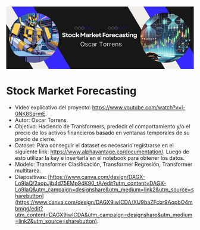 ![Banner](banner.png)
# Stock Market Forecasting
- Video explicativo del proyecto: https://www.youtube.com/watch?v=j-0NK8SqrmE.
- Autor: Oscar Torrens.
- Objetivo: Haciendo de Transformers, predecir el comportamiento y/o el precio de los activos financieros basado en ventanas temporales de su precio de cierre.
- Dataset: Para conseguir el dataset es necesario registrarse en el siguiente link: https://www.alphavantage.co/documentation/. Luego de esto utilizar la key e insertarla en el notebook para obtener los datos.
- Modelo: Transformer Clasificación, Transformer Regresión, Transformer multitarea.
- Diapositivas: [https://www.canva.com/design/DAGX-Lo9IaQ/2aopJjb4d75EMp94K90_tA/edit?utm_content=DAGX-Lo9IaQ&utm_campaign=designshare&utm_medium=link2&utm_source=sharebutton](https://www.canva.com/design/DAGX9iwICDA/XU9baZFcbr9AopbO4mbmqg/edit?utm_content=DAGX9iwICDA&utm_campaign=designshare&utm_medium=link2&utm_source=sharebutton).
